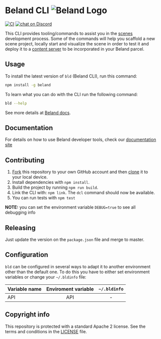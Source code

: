 # Beland CLI ![Beland Logo](css/logo.svg)

[![CI](https://github.com/beland/cli/actions/workflows/ci.yml/badge.svg?branch=master&event=push)](https://github.com/beland/cli/actions/workflows/ci.yml)
[![chat on Discord](https://img.shields.io/discord/417796904760639509.svg?logo=discord)](https://discordapp.com/invite/9EcuFgC)

This CLI provides tooling/commands to assist you in the [scenes](https://github.com/beland-scenes/Awesome-Repository) development process. Some of the commands will help you scaffold a new scene project, locally start and visualize the scene in order to test it and deploy it to a [content server](https://github.com/beland/catalyst/tree/master/content) to be incorporated in your Beland parcel.

## Usage

To install the latest version of `bld` (Beland CLI), run this command:

```bash
npm install -g beland
```

To learn what you can do with the CLI run the following command:

```bash
bld --help
```

See more details at [Beland docs](https://docs.beland.org/getting-started/installation-guide).

## Documentation

For details on how to use Beland developer tools, check our [documentation site](https://docs.beland.org)

## Contributing

1. [Fork](https://help.github.com/articles/fork-a-repo/) this repository to your own GitHub account and then [clone](https://help.github.com/articles/cloning-a-repository/) it to your local device.
2.  Install dependencies with `npm install`.
3.  Build the project by running `npm run build`.
4.  Link the CLI with: `npm link`. The `dcl` command should now be available.
5.  You can run tests with `npm test`

**NOTE:** you can set the environment variable `DEBUG=true` to see all debugging info

## Releasing
Just update the version on the `package.json` file and merge to master.

## Configuration

`bld` can be configured in several ways to adapt it to another environment other than the default one. To do this you have to either set environment variables or change your `~/.bldinfo` file:

| Variable name            | Enviroment variable |  `~/.bldinfo`  |
| ------------------------ | :-----------------: | :------------: |
| API                      |       API       |       -       |

## Copyright info
This repository is protected with a standard Apache 2 license. See the terms and conditions in the [LICENSE](https://github.com/beland/cli/blob/master/LICENSE) file.
